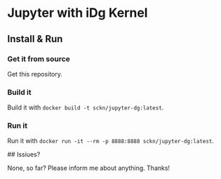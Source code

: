 # Jupyter with iDg Kernel

## Install & Run

### Get it from source

Get this repository.

### Build it

Build it with `docker build -t sckn/jupyter-dg:latest`.

### Run it

Run it with `docker run -it --rm -p 8888:8888 sckn/jupyter-dg:latest`.

## Issiues?

None, so far? Please inform me about anything. Thanks!
